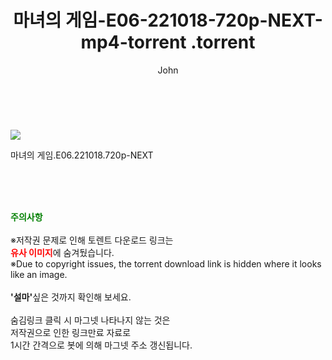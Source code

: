 ﻿---
layout: post
title:  "                   마녀의 게임-E06-221018-720p-NEXT-mp4-torrent                .torrent"
author: John
categories: [ 드라마 ]
tags: [  ]
image: https://torrentrj58.com/uploadfile/full/cb8195cce74b2010724803ac0d2a9b9d5f74bcb7.jpg 
description: "                   마녀의 게임-E06-221018-720p-NEXT-mp4-torrent                 torrent 정보 공유"
toc: true
toc_sticky: true
---

<br>
<p><img src="https://torrentrj58.com/uploadfile/full/cb8195cce74b2010724803ac0d2a9b9d5f74bcb7.jpg"/></p>
 마녀의 게임.E06.221018.720p-NEXT  
    
<br><br><br>
<p data-ke-size="size16"><b><span style="color: green;">주의사항</span></b><br /><br />※저작권 문제로 인해 토렌트 다운로드 링크는<br /><b><span style="color: red;">유사 이미지</span></b>에 숨겨뒀습니다.<br />※Due to copyright issues, the torrent download link is hidden where it looks like an image.<br /><br /><b>'설마'</b>싶은 것까지 확인해 보세요.<br /><br />숨김링크 클릭 시 마그넷 나타나지 않는 것은<br />저작권으로 인한 링크만료 자료로<br />1시간 간격으로 봇에 의해 마그넷 주소 갱신됩니다.</p>
